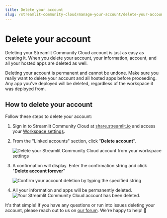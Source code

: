 ```yaml
---
title: Delete your account
slug: /streamlit-community-cloud/manage-your-account/delete-your-account
---
```


# Delete your account

Deleting your Streamlit Community Cloud account is just as easy as creating it. When you delete your account, your information, account, and all your hosted apps are deleted as well.

<Warning>

Deleting your account is permanent and cannot be undone. Make sure you really want to delete your account and all hosted apps before proceeding. Any app you've deployed will be deleted, regardless of the workspace it was deployed from.

</Warning>

## How to delete your account

Follow these steps to delete your account:

1. Sign in to Streamlit Community Cloud at <a href="https://share.streamlit.io" target="_blank">share.streamlit.io</a> and access your [Workspace settings](/streamlit-community-cloud/manage-your-account/workspace-settings).

2. From the "Linked accounts" section, click "**Delete account**".

   <div style={{ maxWidth: '75%', margin: 'auto' }}>
   <Image alt="Delete your Streamlit Community Cloud account from your workspace settings" src="/images/streamlit-community-cloud/account-delete.png" />
   </div>

3. A confirmation will display. Enter the confirmation string and click "**Delete account forever**"

   <div style={{ maxWidth: '75%', margin: 'auto' }}>
   <Image alt="Confirm your account deletion by typing the specified string" src="/images/streamlit-community-cloud/account-delete-confirm.png" />
   </div>

4. All your information and apps will be permanently deleted.
   ![Your Streamlit Community Cloud account has been deleted.](/images/streamlit-community-cloud/account-deleted.png)

It's that simple! If you have any questions or run into issues deleting your account, please reach out to us on <a href="https://discuss.streamlit.io/c/community-cloud/13" target="_blank">our forum</a>. We're happy to help! 🎈
